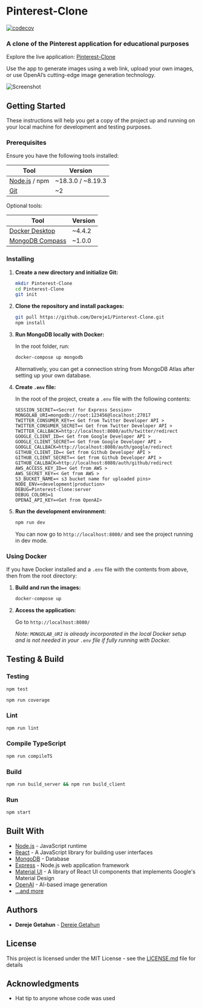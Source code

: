 # Pinterest-Clone

[![codecov](https://codecov.io/gh/Dereje1/Pinterest-Clone/branch/master/graph/badge.svg?token=k3bnvXaDh3)](https://codecov.io/gh/Dereje1/Pinterest-Clone)

### A clone of the Pinterest application for educational purposes

Explore the live application: [Pinterest-Clone](https://pclone.derejegetahun.com/)

Use the app to generate images using a web link, upload your own images, or use OpenAI’s cutting-edge image generation technology.

![Screenshot](https://github.com/Dereje1/Pinterest-Clone/assets/23533048/e5849734-ec10-4a32-ba0b-1230a8cfb489)

## Getting Started

These instructions will help you get a copy of the project up and running on your local machine for development and testing purposes.

### Prerequisites

Ensure you have the following tools installed:

| Tool                                       | Version   |
|--------------------------------------------|-----------|
| [Node.js](https://nodejs.org/) / npm       | ~18.3.0 / ~8.19.3 |
| [Git](https://git-scm.com/)                | ~2        |

Optional tools:

| Tool                                       | Version   |
|--------------------------------------------|-----------|
| [Docker Desktop](https://www.docker.com/products/docker-desktop) | ~4.4.2 |
| [MongoDB Compass](https://www.mongodb.com/products/compass) | ~1.0.0 |

### Installing

1. **Create a new directory and initialize Git:**

    ```sh
    mkdir Pinterest-Clone
    cd Pinterest-Clone
    git init
    ```

2. **Clone the repository and install packages:**

    ```sh
    git pull https://github.com/Dereje1/Pinterest-Clone.git
    npm install
    ```

3. **Run MongoDB locally with Docker:**

    In the root folder, run:

    ```sh
    docker-compose up mongodb
    ```

    Alternatively, you can get a connection string from MongoDB Atlas after setting up your own database.

4. **Create `.env` file:**

    In the root of the project, create a `.env` file with the following contents:

    ```env
    SESSION_SECRET=<Secret for Express Session>
    MONGOLAB_URI=mongodb://root:123456@localhost:27017
    TWITTER_CONSUMER_KEY=< Get from Twitter Developer API >
    TWITTER_CONSUMER_SECRET=< Get from Twitter Developer API >
    TWITTER_CALLBACK=http://localhost:8080/auth/twitter/redirect
    GOOGLE_CLIENT_ID=< Get from Google Developer API >
    GOOGLE_CLIENT_SECRET=< Get from Google Developer API >
    GOOGLE_CALLBACK=http://localhost:8080/auth/google/redirect
    GITHUB_CLIENT_ID=< Get from Github Developer API >
    GITHUB_CLIENT_SECRET=< Get from Github Developer API >
    GITHUB_CALLBACK=http://localhost:8080/auth/github/redirect
    AWS_ACCESS_KEY_ID=< Get from AWS >
    AWS_SECRET_KEY=< Get from AWS >
    S3_BUCKET_NAME=< s3 bucket name for uploaded pins>
    NODE_ENV=<development|production>
    DEBUG=Pinterest-Clone:server
    DEBUG_COLORS=1
    OPENAI_API_KEY=<Get from OpenAI>
    ```

5. **Run the development environment:**

    ```sh
    npm run dev
    ```

    You can now go to `http://localhost:8080/` and see the project running in dev mode.

### Using Docker

If you have Docker installed and a `.env` file with the contents from above, then from the root directory:

1. **Build and run the images:**

    ```sh
    docker-compose up
    ```

2. **Access the application:**

    Go to `http://localhost:8080/`

    *Note: `MONGOLAB_URI` is already incorporated in the local Docker setup and is not needed in your `.env` file if fully running with Docker.*

## Testing & Build

### Testing

```sh
npm test
```

```sh
npm run coverage
```

### Lint

```sh
npm run lint
```

### Compile TypeScript

```sh
npm run compileTS
```

### Build

```sh
npm run build_server && npm run build_client
```

### Run

```sh
npm start
```

## Built With

* [Node.js](https://nodejs.org/) - JavaScript runtime
* [React](https://reactjs.org/) - A JavaScript library for building user interfaces
* [MongoDB](https://www.mongodb.com/) - Database
* [Express](https://expressjs.com/) - Node.js web application framework
* [Material UI](https://mui.com/) - A library of React UI components that implements Google's Material Design
* [OpenAI](https://www.openai.com/) - AI-based image generation
* [...and more](https://github.com/Dereje1/Pinterest-Clone/blob/master/package.json)

## Authors

* **Dereje Getahun** - [Dereje Getahun](https://github.com/Dereje1)

## License

This project is licensed under the MIT License - see the [LICENSE.md](LICENSE.md) file for details

## Acknowledgments

* Hat tip to anyone whose code was used
